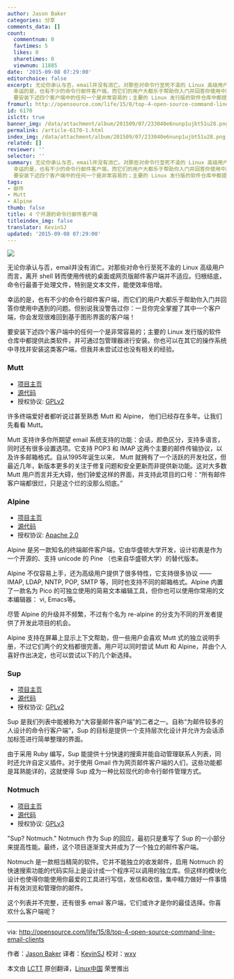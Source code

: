 ```yaml
---
author: Jason Baker
categories: 分享
comments_data: []
count:
  commentnum: 0
  favtimes: 5
  likes: 0
  sharetimes: 0
  viewnum: 11885
date: '2015-09-08 07:29:00'
editorchoice: false
excerpt: 无论你承认与否，email并没有消亡。对那些对命令行至死不渝的 Linux 高级用户而言，离开 shell 转而使用传统的桌面或网页版邮件客户端并不适应。归根结底，命令行最善于处理文件，特别是文本文件，能使效率倍增。
  幸运的是，也有不少的命令行邮件客户端，而它们的用户大都乐于帮助你入门并回答你使用中遇到的问题。但别说我没警告过你：一旦你完全掌握了其中一个客户端，你会发现很难回到基于图形界面的客户端！
  要安装下述四个客户端中的任何一个是非常容易的；主要的 Linux 发行版的软件仓库中都提供此类软件，并可通过包管理器进行安装
fromurl: http://opensource.com/life/15/8/top-4-open-source-command-line-email-clients
id: 6170
islctt: true
banner_img: /data/attachment/album/201509/07/233040e6nunp1ujbt51u28.png
permalink: /article-6170-1.html
index_img: /data/attachment/album/201509/07/233040e6nunp1ujbt51u28.png.thumb.jpg
related: []
reviewer: ''
selector: ''
summary: 无论你承认与否，email并没有消亡。对那些对命令行至死不渝的 Linux 高级用户而言，离开 shell 转而使用传统的桌面或网页版邮件客户端并不适应。归根结底，命令行最善于处理文件，特别是文本文件，能使效率倍增。
  幸运的是，也有不少的命令行邮件客户端，而它们的用户大都乐于帮助你入门并回答你使用中遇到的问题。但别说我没警告过你：一旦你完全掌握了其中一个客户端，你会发现很难回到基于图形界面的客户端！
  要安装下述四个客户端中的任何一个是非常容易的；主要的 Linux 发行版的软件仓库中都提供此类软件，并可通过包管理器进行安装
tags:
- 邮件
- Mutt
- Alpine
thumb: false
title: 4 个开源的命令行邮件客户端
titleindex_img: false
translator: KevinSJ
updated: '2015-09-08 07:29:00'
---
```


![](/data/attachment/album/201509/07/233040e6nunp1ujbt51u28.png)


无论你承认与否，email并没有消亡。对那些对命令行至死不渝的 Linux 高级用户而言，离开 shell 转而使用传统的桌面或网页版邮件客户端并不适应。归根结底，命令行最善于处理文件，特别是文本文件，能使效率倍增。


幸运的是，也有不少的命令行邮件客户端，而它们的用户大都乐于帮助你入门并回答你使用中遇到的问题。但别说我没警告过你：一旦你完全掌握了其中一个客户端，你会发现很难回到基于图形界面的客户端！


要安装下述四个客户端中的任何一个是非常容易的；主要的 Linux 发行版的软件仓库中都提供此类软件，并可通过包管理器进行安装。你也可以在其它的操作系统中寻找并安装这类客户端，但我并未尝试过也没有相关的经验。


### Mutt


* [项目主页](http://www.mutt.org/)
* [源代码](http://dev.mutt.org/trac/)
* 授权协议: [GPLv2](https://www.gnu.org/licenses/old-licenses/gpl-2.0.en.html)


许多终端爱好者都听说过甚至熟悉 Mutt 和 Alpine， 他们已经存在多年。让我们先看看 Mutt。


Mutt 支持许多你所期望 email 系统支持的功能：会话，颜色区分，支持多语言，同时还有很多设置选项。它支持 POP3 和 IMAP 这两个主要的邮件传输协议，以及许多邮箱格式。自从1995年诞生以来， Mutt 就拥有了一个活跃的开发社区，但最近几年，新版本更多的关注于修复问题和安全更新而非提供新功能。这对大多数 Mutt 用户而言并无大碍，他们钟爱这样的界面，并支持此项目的口号：“所有邮件客户端都很烂，只是这个烂的没那么彻底。”


### Alpine


* [项目主页](http://www.washington.edu/alpine/)
* [源代码](http://www.washington.edu/alpine/acquire/)
* 授权协议: [Apache 2.0](http://www.apache.org/licenses/LICENSE-2.0)


Alpine 是另一款知名的终端邮件客户端，它由华盛顿大学开发，设计初衷是作为一个开源的、支持 unicode 的 Pine （也来自华盛顿大学）的替代版本。


Alpine 不仅容易上手，还为高级用户提供了很多特性，它支持很多协议 —— IMAP, LDAP, NNTP, POP, SMTP 等，同时也支持不同的邮箱格式。Alpine 内置了一款名为 Pico 的可独立使用的简易文本编辑工具，但你也可以使用你常用的文本编辑器： vi, Emacs等。


尽管 Alpine 的升级并不频繁，不过有个名为 re-alpine 的分支为不同的开发者提供了开发此项目的机会。


Alpine 支持在屏幕上显示上下文帮助，但一些用户会喜欢 Mutt 式的独立说明手册，不过它们两个的文档都很完善。用户可以同时尝试 Mutt 和 Alpine，并由个人喜好作出决定，也可以尝试以下的几个新选择。


### Sup


* [项目主页](http://supmua.org/)
* [源代码](https://github.com/sup-heliotrope/sup)
* 授权协议: [GPLv2](https://www.gnu.org/licenses/old-licenses/gpl-2.0.en.html)


Sup 是我们列表中能被称为“大容量邮件客户端”的二者之一。自称“为邮件较多的人设计的命令行客户端”，Sup 的目标是提供一个支持层次化设计并允许为会话添加标签进行简单整理的界面。


由于采用 Ruby 编写，Sup 能提供十分快速的搜索并能自动管理联系人列表，同时还允许自定义插件。对于使用 Gmail 作为网页邮件客户端的人们，这些功能都是耳熟能详的，这就使得 Sup 成为一种比较现代的命令行邮件管理方式。


### Notmuch


* [项目主页](http://notmuchmail.org/)
* [源代码](http://notmuchmail.org/releases/)
* 授权协议: [GPLv3](http://www.gnu.org/licenses/gpl.html)


"Sup? Notmuch." Notmuch 作为 Sup 的回应，最初只是重写了 Sup 的一小部分来提高性能。最终，这个项目逐渐变大并成为了一个独立的邮件客户端。


Notmuch 是一款相当精简的软件。它并不能独立的收发邮件，启用 Notmuch 的快速搜索功能的代码实际上是设计成一个程序可以调用的独立库。但这样的模块化设计也使得你能使用你最爱的工具进行写信，发信和收信，集中精力做好一件事情并有效浏览和管理你的邮件。


这个列表并不完整，还有很多 email 客户端，它们或许才是你的最佳选择。你喜欢什么客户端呢？




---


via: <http://opensource.com/life/15/8/top-4-open-source-command-line-email-clients>


作者：[Jason Baker](http://opensource.com/users/jason-baker) 译者：[KevinSJ](https://github.com/KevinSj) 校对：[wxy](https://github.com/wxy)


本文由 [LCTT](https://github.com/LCTT/TranslateProject) 原创翻译，[Linux中国](https://linux.cn/) 荣誉推出